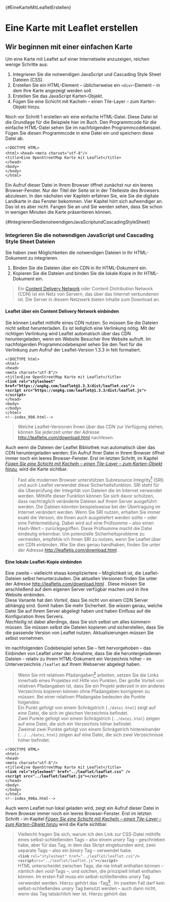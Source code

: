 [](#){#EineKarteMitLeafletErstellen}
# Eine Karte mit Leaflet erstellen

## Wir beginnen mit einer einfachen Karte

Um eine Karte mit Leaflet auf einer Internetseite anzuzeigen, reichen wenige Schritte aus:

1. Integrieren Sie die notwendigen JavaScript und Cascading Style Sheet Dateien (CSS). 
2. Erstellen Sie ein HTML-Element – üblicherweise ein `<div>`-Element – in dem Ihre Karte angezeigt werden soll. 
3. Erstellen Sie das JavaScript Karten-Objekt. 
4. Fügen Sie eine Schicht mit Kacheln – einen Tile-Layer – zum Karten-Objekt hinzu. 
 
Noch vor Schritt 1 erstellen wir eine einfache HTML-Datei. 
Diese Datei ist die Grundlage für die Beispiele hier im Buch. 
Den Programmcode für die einfache HTML-Datei sehen Sie im nachfolgenden 
Programmcodebeispiel. Fügen Sie diesen Programmcode in eine Datei ein und 
speichern diese Datei ab.

`<!DOCTYPE HTML>`  
`<html>`
`<head>`
`<meta charset="utf-8"/>`  
`<title>Eine OpenStreetMap Karte mit Leaflet</title>`  
`</head>`  
`<body>`  
`</body>`  
`</html>`  

Ein Aufruf dieser Datei in Ihrem Browser öffnet zunächst nur ein 
leeres Browser-Fenster. Nur der Titel der Seite ist in der Titelleiste des 
Browsers abzulesen. In den nächsten vier Kapiteln erfahren Sie, wie Sie die 
digitale Landkarte in das Fenster bekommen. Vier Kapitel hört sich aufwendiger 
an. Das ist es aber nicht. Fangen Sie an und Sie werden sehen, dass Sie schon 
in wenigen Minuten die Karte präsentieren können.

[](#){#IntegrierenSiedienotwendigenJavaScriptundCascadingStyleSheet}
### Integrieren Sie die notwendigen JavaScript und Cascading Style Sheet Dateien

Sie haben zwei Möglichkeiten die notwendigen Dateien in Ihr HTML-Dokument zu integrieren.

1. Binden Sie die Dateien über ein CDN in Ihr HTML-Dokument ein. 
2. Kopieren Sie die Dateien und binden Sie die lokale Kopie in Ihr HTML-Dokument ein. 

> Ein [Content Delivery Network](https://de.wikipedia.org/wiki/Content_Delivery_Network) 
oder Content *Distribution* Network (CDN) ist ein
Netz von Servern, das über das Internet verbundenen ist. Die
Server in diesem Netzwerk bieten Inhalte zum Download an.

#### Leaflet über ein Content Delivery Network einbinden

Sie können Leaflet mithilfe eines CDN nutzen. So müssen Sie die Dateien 
nicht selbst herunterladen. Es ist lediglich eine Verlinkung nötig. 
Mit der richtigen Verlinkung wird Leaflet automatisch über das CDN heruntergeladen, 
wenn ein Website Besucher Ihre Website aufruft. Im nachfolgenden Programmcodebeispiel 
sehen Sie den Text für die Verlinkung zum Aufruf der Leaflet-Version 1.3.3 in 
fett formatiert.

`<!DOCTYPE html>`  
`<html>`  
`<head>`  
`<meta charset="utf-8"/>`  
`<title>Eine OpenStreetMap Karte mit Leaflet</title>`  
**`<link rel="stylesheet" href="https://unpkg.com/leaflet@1.3.3/dist/leaflet.css"/>`**  
**`<script src="https://unpkg.com/leaflet@1.3.3/dist/leaflet.js"></script>`**  
`</head>`  
`<body>`  
`</body>`  
`</html>`  
`<!--index_998.html-->` 

> Welche Leaflet-Versionen Ihnen über das CDN zur Verfügung stehen, können
Sie jederzeit unter der Adresse http://leafletjs.com/download.html
nachlesen.

Auch wenn die Dateien der Leaflet Bibliothek nun automatisch über das CDN heruntergeladen werden: 
Ein Aufruf Ihrer Datei in Ihrem Browser öffnet immer noch ein leeres Browser-Fenster. 
Erst im letzten Schritt, im Kapitel *[Fügen Sie eine Schicht mit Kacheln – einen Tile-Layer – zum Karten-Objekt hinzu](#FuegenSieEineSchichtMitKachelnHinzu),* wird die Karte sichtbar.

> Fast alle modernen Browser unterstützen Subresource Integrity[^1] (SRI) und auch 
Leaflet verwendet diese
Sicherheitsfunktion. SRI steht für die Überprüfung der Integrität
von Dateien die im Internet verwendet werden. Mithilfe dieser
Funktion können Sie sich davor schützen, dass nachträglich veränderte Dateien auf Ihrem
Server ausgeführt werden. Die Dateien könnten beispielsweise bei der Übertragung im Internet verändert werden. Wenn Sie SRI nutzen, erhalten Sie immer exakt die Version, die
Ihnen auch ausgeliefert werden sollte – oder eine
Fehlermeldung. Dabei wird auf eine Prüfsumme – also einen
Hash-Wert – zurückgegriffen. Diese Prüfsumme macht die Datei eindeutig erkennbar. Um potenzielle Sicherheitsprobleme zu vermeiden, empfehle ich
Ihnen SRI zu nutzen, wenn Sie Leaflet über ein CDN einbinden. Wie
Sie dies genau handhaben, finden Sie unter der Adresse http://leafletjs.com/download.html .

#### Eine lokale Leaflet-Kopie einbinden

Eine zweite – vielleicht etwas kompliziertere – Möglichkeit ist, die 
Leaflet-Dateien selbst herunterzuladen. Die aktuellen Versionen finden Sie unter 
der Adresse http://leafletjs.com/download.html . Diese müssen Sie anschließend auf 
dem eigenen Server verfügbar machen und in Ihre Website einbinden.  
Diese Variante hat den *Vorteil*, dass Sie nicht von einem CDN Server abhängig sind. 
Somit haben Sie mehr Sicherheit. Sie wissen genau, welche Datei Sie auf Ihrem Server 
abgelegt haben und haben Einfluss auf die Konfiguration Ihres Servers.  
*Nachteilig* ist dabei allerdings, dass Sie sich selbst um alles kümmern müssen. 
Sie müssen selbst die Dateien kopieren und sicherstellen, dass Sie die passende 
Version von Leaflet nutzen. Aktualisierungen müssen Sie selbst vornehmen.

Im nachfolgenden Codebeispiel sehen Sie – fett hervorgehoben – das Einbinden von 
Leaflet unter der Annahme, dass Sie die heruntergeladenen Dateien - relativ 
zu Ihrem HTML-Dokument ein Verzeichnis höher - im Unterverzeichnis `/leaflet` auf 
Ihrem Webserver abgelegt haben.

>  Wenn Sie mit relativen Pfadangaben[^2] arbeiten, 
setzen Sie die Links innerhalb eines
Projektes mit Hilfe von Punkten. Der große Vorteil von relativen
Pfadangaben ist, dass Sie ein Projekt jederzeit in ein anderes
Verzeichnis kopieren können ohne Pfadangaben korrigieren zu müssen.
Bei einer relativen Pfadangabe bedeuten die Punkte folgendes:  
Ein Punkt gefolgt von einem Schrägstrich (`./datei.html`) zeigt auf
eine Datei, die sich im gleichen Verzeichnis befindet.  
Zwei Punkte gefolgt von einem Schrägstrich (`../datei.html`)
zeigen auf eine Datei, die sich ein Verzeichnis höher
befindet.  
Zweimal zwei Punkte gefolgt von einem Schrägstrich
hintereinander (`../../datei.html`) 
zeigen auf eine Datei, die sich zwei Verzeichnisse höher befindet.

`<!DOCTYPE HTML>`  
`<html>`  
`<head>`  
`<meta charset="utf-8"/>`  
`<title>Eine OpenStreetMap Karte mit Leaflet</title>`  
**`<link rel="stylesheet" href="../leaflet/leaflet.css" />`**  
**`<script src="../leaflet/leaflet.js"></script>`**  
`</head>`  
`<body>`  
`</body>`  
`</html>`  
`<!--index_998a.html-->`  


Auch wenn Leaflet nun lokal geladen wird, zeigt ein Aufruf dieser Datei in Ihrem Browser 
immer noch ein leeres Browser-Fenster. Erst im letzten Schritt - 
im Kapitel *[Fügen Sie eine Schicht mit Kacheln – einen Tile-Layer – zum Karten-Objekt hinzu](#FuegenSieEineSchichtMitKachelnHinzu)*  wird die Karte sichtbar.

> Vielleicht fragen Sie sich, warum ich den Link zur CSS-Datei mithilfe 
eines selbst-schließenden Tags – also einem *unary* Tag – geschrieben habe, 
aber für das Tag, in dem das Skript eingebunden wird, zwei separate 
Tags – also ein *binary*
Tag – verwendet habe.  
**`<link`** `rel="stylesheet" href="../leaflet/leaflet.css"`**`/>`**  
**`<script`**`src="../leaflet/leaflet.js"`**`></script>`**  
HTML unterscheidet zwischen Tags, die nie
Inhalt enthalten können – nämlich den *void*-Tags –, und
solchen, die prinzipiell Inhalt enthalten können. Im ersten Fall
muss ein selbst-schließendes *unary* Tag verwendet werden.
Hierzu gehört das <link>-Tag[^3] .
Im zweiten Fall darf kein selbst-schließendes *unary* Tag
benutzt werden – auch dann nicht, wenn das Tag tatsächlich leer
ist. Hierzu gehört das <script>-Tag[^4] .


#### Leaflet performant einbinden – defer oder async

In diesem Kapitel erkläre ich Ihnen, wie Sie Leaflet in Ihre Website einbinden 
können, ohne den Ladeprozess der Webseite zu unterbrechen. Falls Sie noch unsicher 
in der Anwendung von JavaScript sind, überspringen Sie dieses Kapitel am 
besten erst einmal. Das Beachten der Performance sollten Sie erst angehen, 
wenn Sie die ersten Karten selbst erstellt haben.

##### Was passiert genau, wenn eine Website geladen wird die im Kopfbereich ein Skript einbindet?

Sehen wir uns zunächst einmal an, was genau passiert, wenn ein Browser eine 
Website mit einem `<script>`-Tag lädt.

1. Als erstes lädt der Browser den Text der HTML-Seite. 
2. Als nächstes beginnt er, den HTML-Code zu analysieren, also zu parsen. 
3. Nun trifft der Parser auf das `<script>`-Tag, welches auf eine externe Skript-Datei verweist. 
4. Der Browser fordert die Skript-Datei an. Einstweilen blockiert und stoppt der Parser seine Arbeit. 
5. Je nach Größe der Datei ist das Skript nach einiger Zeit vollständig heruntergeladen und wird anschließend ausgeführt. 
6. Nun endlich kann der Parser seine Arbeit fortsetzten und den Rest des 
HTML-Dokuments analysieren und am Ende im Browser anzeigen. 

Wenn Sie sich diese Abfolge ansehen, können Sie sich vorstellen, dass Punkt vier 
das performante Laden der Website negativ beeinflusst. Der Ladevorgang der Website 
macht praktisch eine Pause. Solange bis alle Skripte heruntergeladen sind, passiert 
nichts mehr. Und wenn es eine Sache gibt, die Website-Besucher und Suchmaschinen nicht 
mögen, dann ist dies die Wartezeit beim Aufbau der Website.

##### Wie können Sie die Ladezeit positiv beeinflussen?

Um das im vorherigen Abschnitt beschriebene Problem zu umgehen wurde früher oft empfohlen, den JavaScript-Code möglichst nah am schließenden `<body>`-Tag in die Website zu integrieren. Zu dieser Empfehlung gibt es mit HTML5 zwei gute Alternativen – nämlich die Attribute `defer` und `async`.

Sofern Sie das Attribut `defer`[^5] verwenden, wird das Skript ausgeführt, wenn das HTML-Dokument geladen und für die Ansicht umgewandelt - also geparst - ist. Zum anderen können Sie das Attribut `async`[^6] einsetzten. Mit `async` wird Ihr Skript asynchron mit dem HTML-Dokument ausgeführt. Wenn Sie keines dieser Attribute explizit angegeben, wird erst das vollständige Skript geladen und ausgeführt und erst dann wird das Laden und Parsen des HTML-Dokuments fortgesetzt.

##### Was sollten Sie beim Einsatz von defer oder async mit Leaflet beachten?

Wenn Sie Ihre Karte auf Ihrer Website anzeigen, werden Sie nicht nur das 
Leaflet-Skript laden. Sie werden später noch eigenen JavaSript-Code schreiben. 
Dieser eigene Code setzt das Laden des Leaflet-Skripts voraus. 
Aus diesem Grund müssen Sie sicherstellen, dass die Leaflet Bibliothek vollständig 
geladen ist, bevor Ihr eigener Code ausgeführt wird. Dies können Sie mithilfe 
des *Eventhandlers*[^7]: `load`[^8].  

Obwohl Ihr eigenes Skript voraussetzt, dass Leaflet vollständig geladen ist, 
können Sie das Attribut `async` verwenden. Sehen Sie selbst: Das folgende einfache 
Beispiel zeigt es Ihnen.

`<html>`  
`<head>`  
`<title>Eine OpenStreetMap Karte mit Leaflet</title>`  
`<link rel="stylesheet" href="https://unpkg.com/leaflet@1.3.3/dist/leaflet.css"/>`  
`</head>`  
`<body>`  
`<div id="map" style="width: 600px; height: 400px"></div>`  
`<script src="mymap_99.js" **async**></script>`  
`<script src="https://unpkg.com/leaflet@1.3.3/dist/leaflet.js" **async**></script>`  
`</body>`  
`</html>`  
`<!--mymap_99.html-->`  

In ihrem eigenen Skript `mymap_99.js` müssen Sie mithilfe 
von `window.addEventListener('load', function() ... )` das Laden des 
vollständigen HTML-Dokuments abwarte.

**`window.addEventListener('load', function()`**
`{`  
`var map = L.map('map',`  
`{`  
`center: [50.27264, 7.26469],`  
`zoom: 10`  
`});`  
`L.tileLayer('http://{s}.tile.osm.org/{z}/{x}/{y}.png').addTo(map);`  
`},`  
`false);`  
`<!--mymap_99.js-->`  

Alle weiteren Beispiele hier im Buch habe ich ohne das Attribut `async` 
erstellt, weil ich den Schwerpunkt auf die Verwendung von Leaflet 
selbst setzen wollte.

### Erstellen Sie ein Element in dem Ihre Karte angezeigt werden soll

Das Einfügen eines HTML-Elements in unser Grundgerüst dürfte für Sie kein Problem 
darstellen. Der Vollständigkeit halber habe ich diesen Schritt hier trotzdem eingefügt.

Setzen Sie ein `<div>`-Element mit einer bestimmten `ID` an die Stelle in Ihrem 
HTML-Dokument, an der Sie Ihre Karte anzeigen möchten. 
Stellen Sie dabei sicher, dass das `<div>`-Element, also der Kartencontainer, 
eine definierte Höhe hat.

> Der einfachste Weg einem HTML-Element eine feste Höhe zuzuordnen, ist das `style`-Attribut
– also direkt im HTML-Element selbst. Weil hier im Buch *Leaflet* das
Hauptthema ist, verwende ich für das Einbinden von Stylesheets in
den Beispielen diese einfache Methode. Durch das direkte Festlegen von
Formaten gehen allerdings im praktischen Einsatz viele Vorteile
verloren. Alternative Varianten zum Einbinden von Stylesheets finden
Sie unter anderem unter der Adresse https://wiki.selfhtml.org/wiki/CSS/alternative_Stylesheets .

Im nachfolgenden Programmcodeausschnitt sehen Sie die relevante Zeile fett formatiert.

`<!DOCTYPE HTML>`  
`<html>`  
`<head>`  
`<title>Eine OpenStreetMap Karte mit Leaflet</title>`  
`<link rel="stylesheet" href="../leaflet/leaflet.css"/>`  
`<script src="../leaflet/leaflet.js"></script>`  
`</head>`  
`<body>`  
**`<div style="height: 180px;" id="mapid"></div>`**  
`</body>`   
`</html>`  
`<!--index_997.html-->`  

So, nun ist das HTML-Dokument bereit ein Leaflet Kartenobjekt zu initialisieren 
und interessante Dinge mit ihm anzustellen.

### Erstellen Sie das Karten-Objekt

Nun wird es spannend. Wir erstellen das erste Skript. Dabei beginnen wir mit dem 
Erstellen des Karten-Objektes. Im nachfolgenden Programmcodeausschnitt sehen Sie die erste Zeile des Skripts fett formatiert.

`<!DOCTYPE HTML>`  
`<html>`  
`<head>`  
`<title>Eine OpenStreetMap Karte mit Leaflet</title>`  
`<link rel="stylesheet" href="../leaflet/leaflet.css"/>`  
`<script src="../leaflet/leaflet.js"></script>`  
`</head>`  
`<body>`  
`<div style="height: 180px;" id="mapid"></div>`  
**`<script>`**  
**`var mymap = L.map('mapid').setView([50.27264, 7.26469], 13);`**  
**`</script>`**  
`</body>`  
`</html>`  
`<!--index_996.html-->`  


Was haben wir genau gemacht? Wir haben mit dem Befehl `var mymap = L.map('mapid')` 
ein neues Objekt – oder eine neue Instanz – der Klasse `map` erstellt und 
dieser den Namen `mymap` gegeben.

> Sie frage sich nun vielleicht, wie wir 
eine neue Instanz ohne die Verwendung des Schlüsselwortes **`new`** 
erstellen konnten? Die Antwort ist einfach: Die Leaflet-Klassen sind mit 
einem Großbuchstaben – beispielsweise **`L.Map`**–benannt und diese 
müssen mit `new` erstellt werden. Es gibt aber Shortcuts mit Kleinbuchstaben
 – **`L.map`** – die aus Bequemlichkeitsgründen von den Leaflet-Programmierern
für Sie erstellt wurden. Leaflet setzt hier das Entwurfsmuster Fabrikmethode[^9] 
(englisch factory method) ein. Das Muster beschreibt, wie ein Objekt
durch Aufruf einer Methode anstatt durch direkten Aufruf eines Konstruktors erzeugt wird.  
Wollen Sie sich dies selbst ansehen? Die Funktion `L.map()` der Klasse `L.Map`  finden Sie auf Github ganz am Ende in der Datei `map.js`[^10].

Das Festlegen des Kartenmittelpunktes mithilfe der Koordinaten `[50.27264, 7.26469]` 
und der Methode `setView()  `und die Angabe der Zoomstufe 13 ist optional. 
Ich empfehle Ihnen, diese Werte immer mitzugeben. 
Denn: Es ist für jeden ärgerlich eine Karte zu sehen, die die ganze Welt anzeigt – 
die relevanten Daten befinden sich aber alle in Gering, einem kleinen Dorf 
in der deutschen Eifel.

> Sagen Ihnen die  *Koordinaten*  in der Form [50.27264, 7.26469] nichts und möchten 
Sie gerne mehr zum Thema geografische Koordinaten erfahren? Dann lesen den Exkurs 
im Kapitel [Exkurs: Geographische Koordinaten](./exkurs-geografische-koordinaten#ExkursGeografischeKoordinaten).

Sie verfügen nun über ein Leaflet Karten-Objekt, mit dem Sie eine Karte anzeigen können. Sie müssen dem  *Karten-Objekt* noch mitteilen, welches  *Kartenbild* - also welche Grafiken - es anzeigen soll. Dies tun Sie, indem Sie eine Schicht mit Kacheln, also einen *Tile-Layer*, zum Karten-Objekt hinzufügen. Wie Sie dies genau tun, zeige ich Ihnen im nächsten Kapitel.

[](#){#FuegenSieEineSchichtMitKachelnHinzu}
### Fügen Sie eine Schicht mit Kacheln – einen Tile-Layer – zum Karten-Objekt hinzu

Der letzte Schritt beim Erstellen der Karte ist das Hinzufügen der Kachel-Schicht. Diese Schicht – oder dieser Layer – kann als eine Art Basiskarte angesehen werden. Es handelt sich um die Grafiken, auf der die Geoobjekte, die wir hier im Buch erarbeiten, dargestellt werden. Also die Imagedateien.

Kacheln zum Anzeigen in einem digitalen Kartenobjekt werden als Service von unterschiedlichen Providern angeboten. Im nächsten Kapitel werde ich Ihnen genauer erläutert, dass diese Kacheln normalerweise als 256 Pixel x 256 Pixel Images angeboten werden und warum die URL zum Aufruf der Kacheln die etwas kryptisch wirkenden Zeichen  `/{z}/{x}/{y}.png`  enthält.

Ich verwende hier das Angebot von http://www.openstreetmap.org zur Darstellung der Karte. Den Programmcode zum Einbinden der Imagedateien vom OpenStreetMap Tile-Server habe ich für Sie im nachfolgenden Programmcodebeispiel fett hervorgehoben. Die rechtlichen Voraussetzungen zur Verwendung der Kacheln des Openstreetmap-Servers finden Sie unter der Adresse https://operations.osmfoundation.org/policies/tiles.

`<!DOCTYPE HTML>`  
`<html>`  
`<head>`  
`<title>Eine OpenStreetMap Karte mit Leaflet</title>`  
`<link rel="stylesheet" href="https://unpkg.com/leaflet@1.1.0/dist/leaflet.css"/>`  
`<script src="https://unpkg.com/leaflet@1.1.0/dist/leaflet.js"></script>`  
`</head>`  
`<body>`  
`<div style="height: 180px;" id="mapid"></div>`  
`<script>`  
`var mymap = L.map('mapid').setView([50.27264, 7.26469], 13);`  
**`L.tileLayer('http://{s}.tile.osm.org/{z}/{x}/{y}.png').addTo(mymap);`**  
`</script>`  
`</body>`  
`</html>`  
`<!--index_995.html-->`  

Was haben wir genau gemacht? Wir haben ein `TileLayer`-Objekt erstellt und diesem 
die URL des OpenStreetMap-Servers übergeben. Außerdem haben wir die 
Methode  `addTo()`  aufgerufen und dieser Methode unser Karten-Objekt  `mymap`  
als Parameter übergeben. So weiß Leaflet nun genau, welche Bilder es wo abrufen 
soll und kann die Kartenschicht zeichnen.

> Leaflet ist so programmiert, dass Sie die
verschiedenen Methoden verketten können. Dies ist möglich, weil die
unterschiedlichen Methoden Objekte zurückgeben, die wieder
Funktionen enthalten.
So konnten wir `.addTo(mymap)` einfach an `L.tileLayer('http://{s}.tile.osm.org/{z}/{x}/{y}.png')` anhängen.
Alternativ hätten wir zuerst ein TileLayer Objekt erstellen müssen und 
hätten erst im nächsten Schritt die Methode `addTo()` aufrufen können.  
`var x = L.tileLayer('http://{s}.tile.osm.org/{z}/{x}/{y}.png');`  
`x.addTo(mymap);`

Fertig! Sie haben nun eine vollständige Karte erstellt. Zählen Sie nach: 
In diesen vier Schritten haben Sie gerade einmal fünf Zeilen Programmcode eingegeben.

Standardmäßig – wir haben ja bisher noch keine Optionen übergeben –  sind alle 
Maus- und Touch-Interaktionen auf der Karte aktiviert. Sie können die Karte 
vergrößern und verkleinern und in der rechten unteren Ecke befindet sich ein 
Hinweis darauf, dass die Karte mit Leaflet erstellt wurde.
Sie können nun die ganze Welt auf dieser Karte erkunden.
In der nachfolgenden Abbildung sehen Sie diese Karte – so sollte diese bei Ihnen aussehen, wenn Sie meinem Beispiel gefolgt sind.

![Screenshot der eine Landkarte mit Leaflet anzeigt](../media/images/997.png)
*Abbildung: Screenshot der eine Landkarte mit Leaflet anzeigt.*

Bevor wir die Karte nun weiter bearbeiten, sehen wir uns ein bisschen Theorie an. 
Falls Sie keine Theorie mögen, können sie sofort praktisch 
im Kapitel [Die Karte mit Daten bestücken](../die-karte-mit-daten#DieKarteMitDatenBestuecken)  
weitermachen.

[^1]: https://en.wikipedia.org/wiki/Subresource_Integrity
[^2]: http://wiki.selfhtml.org/wiki/HTML/Regeln/Referenzieren_in_HTML#Mit_relativen_Pfadangaben_relativ_zum_Basis-URI_referenzieren
[^3]: https://dev.w3.org/html5/html-author/#the-link-element (engl.)
[^4]: https://dev.w3.org/html5/html-author/#scripting (engl.)
[^5]: https://wiki.selfhtml.org/wiki/Referenz:HTML/Attribute/defer
[^6]: https://wiki.selfhtml.org/wiki/Referenz:HTML/Attribute/async
[^7]: https://wiki.selfhtml.org/wiki/HTML/Eventhandler
[^8]: http://wiki.selfhtml.org/wiki/JavaScript/DOM/Event/load
[^9]: https://de.wikipedia.org/wiki/Fabrikmethode
[^10]: https://github.com/Leaflet/Leaflet/blob/master/src/map/Map.js

*[CSS]: Cascading Style Sheet
*[CDN]: Delivery Network
*[DOM]: Document Object ModelOM
*[HTML]: Hypertext Markup Language
*[W3C]: World Wide Web Consortium
*[WHATWG]: Web Hypertext Application Technology Working Group